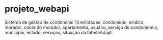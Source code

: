# projeto_webapi
Sistema de gestão de condomínio
10 entidades: condomínio, sindico, morador, conta do morador, apartamento,  usuário, serviço do condomínnio,  município, estado, serviços, situação da tabelaAdapt.

